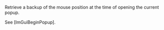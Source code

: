 Retrieve a backup of the mouse position at the time of opening the current popup.

See [ImGuiBeginPopup].
